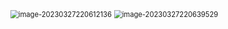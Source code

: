 <img src="E:\DeepLearning\CNN\img\image-20230327220612136.png" alt="image-20230327220612136" style="zoom:80%;" />

<img src="E:\DeepLearning\CNN\img\image-20230327220639529.png" alt="image-20230327220639529" style="zoom:80%;" />
